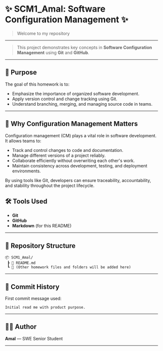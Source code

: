 # ✨ SCM1_Amal: Software Configuration Management ✨

> Welcome to my repository
---
> This project demonstrates key concepts in **Software Configuration Management** using **Git** and **GitHub**.

---

## 🎯 Purpose

The goal of this homework is to:

- Emphasize the importance of organized software development.
- Apply version control and change tracking using Git.
- Understand branching, merging, and managing source code in teams.

---
## 📌 Why Configuration Management Matters

Configuration management (CM) plays a vital role in software development.  
It allows teams to:

- Track and control changes to code and documentation.
- Manage different versions of a project reliably.
- Collaborate efficiently without overwriting each other's work.
- Maintain consistency across development, testing, and deployment environments.

By using tools like Git, developers can ensure traceability, accountability, and stability throughout the project lifecycle.

## 🛠️ Tools Used

- **Git**
- **GitHub**
- **Markdown** (for this README)

---

## 📁 Repository Structure

```
📦 SCM1_Amal/
 ┣ 📄 README.md
 ┗ 📂 (Other homework files and folders will be added here)
```

---

## 📝 Commit History

First commit message used:

```
Initial read me with product purpose.
```

---

## 👩‍💻 Author

**Amal** — SWE Senior Student  


---
